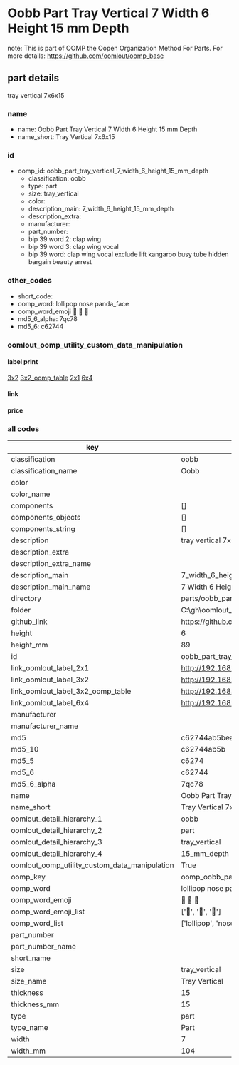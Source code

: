 # Oobb Part Tray Vertical 7 Width 6 Height 15 mm Depth  

note: This is part of OOMP the Oopen Organization Method For Parts. For more details: https://github.com/oomlout/oomp_base

##  part details
  



tray vertical 7x6x15



### name
* name: Oobb Part Tray Vertical 7 Width 6 Height 15 mm Depth
* name_short: Tray Vertical 7x6x15 
### id
* oomp_id: oobb_part_tray_vertical_7_width_6_height_15_mm_depth
  * classification: oobb
  * type: part
  * size: tray_vertical
  * color: 
  * description_main: 7_width_6_height_15_mm_depth
  * description_extra: 
  * manufacturer: 
  * part_number: 
  * bip 39 word 2: clap wing
  * bip 39 word 3: clap wing vocal
  * bip 39 word: clap wing vocal exclude lift kangaroo busy tube hidden bargain beauty arrest

### other_codes
* short_code: 
* oomp_word: lollipop nose panda_face
* oomp_word_emoji :lollipop: :nose: :panda_face:
* md5_6_alpha: 7qc78
* md5_6: c62744






### oomlout_oomp_utility_custom_data_manipulation
#### label print
[3x2](http://192.168.1.245:1112/?label=oomp%207qc78)
[3x2_oomp_table](http://192.168.1.108:1112/?label=oomp%207qc78)
[2x1](http://192.168.1.242:1112/?label=oomp%207qc78)
[6x4](http://192.168.1.55:1112/?label=oomp%207qc78)    

#### link

                              

#### price







### all codes 
| key | value |  
| --- | --- |  
| classification | oobb |  
| classification_name | Oobb |  
| color |  |  
| color_name |  |  
| components | [] |  
| components_objects | [] |  
| components_string | [] |  
| description | tray vertical 7x6x15 |  
| description_extra |  |  
| description_extra_name |  |  
| description_main | 7_width_6_height_15_mm_depth |  
| description_main_name | 7 Width 6 Height 15 mm Depth |  
| directory | parts/oobb_part_tray_vertical_7_width_6_height_15_mm_depth |  
| folder | C:\gh\oomlout_oobb_version_4_generated_parts\parts\oobb_part_tray_vertical_7_width_6_height_15_mm_depth |  
| github_link | https://github.com/oomlout/oomlout_oomp_part_src/tree/main/parts/oobb_part_tray_vertical_7_width_6_height_15_mm_depth |  
| height | 6 |  
| height_mm | 89 |  
| id | oobb_part_tray_vertical_7_width_6_height_15_mm_depth |  
| link_oomlout_label_2x1 | http://192.168.1.242:1112/?label=oomp%207qc78 |  
| link_oomlout_label_3x2 | http://192.168.1.245:1112/?label=oomp%207qc78 |  
| link_oomlout_label_3x2_oomp_table | http://192.168.1.108:1112/?label=oomp%207qc78 |  
| link_oomlout_label_6x4 | http://192.168.1.55:1112/?label=oomp%207qc78 |  
| manufacturer |  |  
| manufacturer_name |  |  
| md5 | c62744ab5bea03e5e640b4efeabee94e |  
| md5_10 | c62744ab5b |  
| md5_5 | c6274 |  
| md5_6 | c62744 |  
| md5_6_alpha | 7qc78 |  
| name | Oobb Part Tray Vertical 7 Width 6 Height 15 mm Depth |  
| name_short | Tray Vertical 7x6x15  |  
| oomlout_detail_hierarchy_1 | oobb |  
| oomlout_detail_hierarchy_2 | part |  
| oomlout_detail_hierarchy_3 | tray_vertical |  
| oomlout_detail_hierarchy_4 | 15_mm_depth |  
| oomlout_oomp_utility_custom_data_manipulation | True |  
| oomp_key | oomp_oobb_part_tray_vertical_7_width_6_height_15_mm_depth |  
| oomp_word | lollipop nose panda_face |  
| oomp_word_emoji | :lollipop: :nose: :panda_face: |  
| oomp_word_emoji_list | [':lollipop:', ':nose:', ':panda_face:'] |  
| oomp_word_list | ['lollipop', 'nose', 'panda_face'] |  
| part_number |  |  
| part_number_name |  |  
| short_name |  |  
| size | tray_vertical |  
| size_name | Tray Vertical |  
| thickness | 15 |  
| thickness_mm | 15 |  
| type | part |  
| type_name | Part |  
| width | 7 |  
| width_mm | 104 |  
